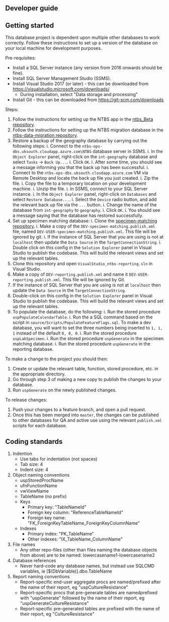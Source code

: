 ## Developer guide

## Getting started

This database project is dependent upon multiple other databases to work correctly. Follow these instructions to set up a version of the database on your local machine for development purposes.

Pre-requisites:

- Install a SQL Server instance (any version from 2016 onwards should be fine).
- Install SQL Server Management Studio (SSMS).
- Install Visual Studio 2017 (or later) - this can be downloaded from https://visualstudio.microsoft.com/downloads/
    - During installation, select "Data storage and processing"
- Install Git - this can be downloaded from https://git-scm.com/downloads

Steps:

1. Follow the instructions for setting up the NTBS app in the [ntbs_Beta repository](https://github.com/publichealthengland/ntbs_Beta/blob/master/ntbs-service/README.md).
1. Follow the instructions for setting up the NTBS migration database in the [ntbs-data-migration repository](https://github.com/publichealthengland/ntbs-data-migration/blob/master/README.md).
1. Restore a backup of the geography database by carrying out the following steps:
    i. Connect to the `ntbs-ops-dbs.uksouth.cloudapp.azure.com\NTBS` database server in SSMS.
    i. In the `Object Explorer` panel, right-click on the `int-geography` database and select `Tasks` -> `Back Up...`.
    i. Click `OK`.
    i. After some time, you should see a message informing you that the back up has been successful.
    i. Connect to the `ntbs-ops-dbs.uksouth.cloudapp.azure.com` VM via Remote Desktop and locate the back up file you just created.
    i. Zip the file.
    i. Copy the file to a temporary location on your development machine.
    i. Unzip the file.
    i. In SSMS, connect to your SQL Server instance.
    i. In the `Object Explorer` panel, right-click on `Databases` and select `Restore Database...`.
    i. Select the `Device` radio button, and add the relevant back up file via the `...` button.
    i. Change the name of the database from `int-geography` to `geography`.
    i. Click `OK`.
    i. You should see a message saying that the database has restored successfully.
1. Set up specimen matching database:
    i. Clone the [specimen-matching repository](https://github.com/publichealthengland/ntbs-specimen-matching).
    i. Make a copy of the `DEV-specimen-matching.publish.xml` file, named `DEV-USER-specimen-matching.publish.xml`. This file will be ignored by git.
    i. If the instance of SQL Server that you are using is not at `localhost` then update the `Data Source` in the `TargetConnectionString`.
    i. Double click on this config in the `Solution Explorer` panel in Visual Studio to publish the codebase. This will build the relevant views and set up the relevant tables.
1. Clone this repository and open `VisualStudio_ntbs-reporting.sln` in Visual Studio.
1. Make a copy of `DEV-reporting.publish.xml` and name it `DEV-USER-reporting.publish.xml`. This file will be ignored by Git.
1. If the instance of SQL Server that you are using is not at `localhost` then update the `Data Source` in the `TargetConnectionString`.
1. Double-click on this config in the `Solution Explorer` panel in Visual Studio to publish the codebase. This will build the relevant views and set up the relevant tables.
1. To populate the database, do the following:
    i. Run the stored procedure `uspPopulateCalendarTable`.
    i. Run the a SQL command based on the script in `source/Scripts/PopulateFeatureFlags.sql`. To make a dev database, you will want to set the three numbers being inserted to `1, 1, 1` instead of the default `0, 0, 0`.
    i. Run the stored procedure `uspLabSpecimen`.
    i. Run the stored procedure `uspGenerate` in the specimen matching database.
    i. Run the stored procedure `uspGenerate` in the reporting database.

To make a change to the project you should then:

1. Create or update the relevant table, function, stored procedure, etc. in the appropriate directory.
2. Go through step 3 of making a new copy to publish the changes to your database.
3. Run `uspGenerate` on the newly published changes.

To release changes:

1. Push your changes to a feature branch, and open a pull request.
2. Once this has been merged into `master`, the changes can be published to other databases for QA and active use using the relevant `publish.xml` scripts for each database.

## Coding standards

1. Indention
	- Use tabs for indentation (not spaces)
	- Tab size: 4
	- Indent size: 4
2. Object naming conventions
	- uspStoredProcName
	- ufnFunctionName
	- vwViewName
	- TableName (no prefix)
	- Keys
		- Primary key: "TableNameId"
		- Foreign key column: "ReferenceTableNameId"
		- Foreign key name: "FK_ForeignKeyTableName_ForeignKeyColumnName"
	- Indexes
		- Primary index: "PK_TableName"
		- Other indexes: "IX_TableName_ColumnName"
3. File names
	- Any other repo-files (other than files naming the database objects from above) are to be named: lowercasename1-lowercasename2
4. Database references
	- Never hard-code any database names, but instead use SQLCMD variables, ie [$(DbVariable)].dbo.TableName
3. Report naming conventions
    - Report-specific end-user aggregate procs are named/prefixed after the name of their report, eg "uspCultureResistance"
    - Report-specific procs that pre-generate tables are namedprefixed with "uspGenerate" followed by the name of their report, eg "uspGenerateCultureResistance"
    - Report-specific pre-generated tables are prefixed with the name of their report, eg "CultureResistance"
